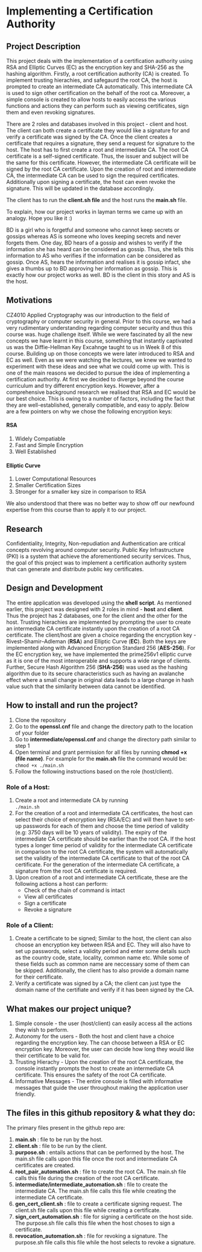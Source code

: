 # Implementing a Certification Authority

## Project Description
This project deals with the implementation of a certification authority using RSA and Elliptic Curves (EC) as the encryption key and SHA-256 as the hashing algorithm. Firstly, a root certification authority (CA) is created. To implement trusting hierachies, and safegaurd the root CA, the host is prompted to create an intermediate CA automatically. This intermediate CA is used to sign other certification on the behalf of the root ca. Moreover, a simple console is created to allow hosts to easily access the various functions and actions they can perform such as viewing certificates, sign them and even revoking signatures. 

There are 2 roles and databases involved in this project - client and host. The client can both create a certificate they would like a signature for and verify a certificate was signed by the CA. Once the client creates a certificate that requires a signature, they send a request for signature to the host. The host has to first create a root and intermediate CA. The root CA certificate is a self-signed certificate. Thus, the issuer and subject will be the same for this certificate. However,  the intermediate CA certificate will be signed by the root CA certificate. Upon the creation of root and intermediate CA, the intermediate CA can be used to sign the required certificates. Additionally upon signing a certificate, the host can even revoke the signature. This will be updated in the database accordingly.  

The client has to run the **client.sh file** and the host runs the **main.sh** file. 

To explain, how our project works in layman terms we came up with an analogy. Hope you like it :) 

BD is a girl who is forgetful and someone who cannot keep secrets or gossips whereas AS is someone who loves keeping secrets and never forgets them. One day, BD hears of a gossip and wishes to verify if the information she has heard can be considered as gossip. Thus, she tells this information to AS who verifies if the information can be considered as gossip. Once AS, hears the information and realises it is gossip infact, she gives a thumbs up to BD approving her information as gossip. This is exactly how our project works as well. BD is the client in this story and AS is the host. 

## Motivations
CZ4010 Applied Cryptography was our introduction to the field of cryptography or computer security in general. Prior to this course, we had a very rudimentary understanding regarding computer security and thus this course was. huge challenge itself. While we were fascinated by all the new concepts we have learnt in this course, something that instantly captivated us was the Diffie-Hellman Key Excahnge taught to us in Week 8 of this course. Building up on those concepts we were later introduced to RSA and EC as well. Even as we were watching the lectures, we knew we wanted to experiment with these ideas and see what we could come up with. This is one of the main reasons we decided to pursue the idea of implementing a certification authority. At first we decided to diverge beyond the course curriculum and try different encryption keys. However, after a comprehensive background research we realised that RSA and EC would be our best choice. This is owing to a number of factors, including the fact that they are well-established, generally compatible, and easy to apply. Below are a few pointers on why we chose the following encryption keys:

#### RSA
1. Widely Compatiable
2. Fast and Simple Encryption
3. Well Established


#### Elliptic Curve
1. Lower Computational Resources
2. Smaller Certification Sizes
3. Stronger for a smaller key size in comparison to RSA

We also understood that there was no better way to show off our newfound expertise from this course than to apply it to our project.

## Research
Confidentiality, Integrity, Non-repudiation and Authentication are critical concepts revolving around computer security. Public Key Infrastructure (PKI) is a system that achieve the aforementioned security services. Thus, the goal of this project was to implement a certification authority system that can generate and distribute public key certificates. 


## Design and Development
The entire application was developed using the **shell** **script**. As mentioned earlier, this project was designed with 2 roles in mind - **host** and **client**. Thus the project has 2 databases, one for the client and the other for the host. Trusting hierachies are implemented by prompting the user to create an intermediate CA certificate instantly upon the creation of a root CA certificate. The client/host are given a choice regarding the encryption key - Rivest–Shamir–Adleman (**RSA**) and Elliptic Curve (**EC**). Both the keys are implemented along with Advanced Encryption Standard 256 (**AES-256**). For the EC encryption key, we have implemented the prime256v1 elliptic curve as it is one of the most interoperable and supports a wide range of clients. Further, Secure Hash Algorithm 256 (**SHA-256**) was used as the hashing algorithm due to its secure characteristics such as having an avalanche effect where a small change in original data leads to a large change in hash value such that the similarity between data cannot be identified. 


## How to install and run the project?
1. Clone the repository
2. Go to the **openssl.cnf** file and change the directory path to the location of your folder <br/>
3. Go to **intermediate/openssl.cnf** and change the directory path similar to step 1
4. Open terminal and grant permission for all files by running **chmod +x (file name)**. For example for the **main.sh** file the command would be: <br/> ``` chmod +x ./main.sh ``` <br />
5. Follow the following instructions based on the role (host/client).


### Role of a Host:
1. Create a root and intermediate CA by running <br/>  ``` ./main.sh  ```
2. For the creation of a root and intermediate CA certificates, the host can select their choice of encryption key (RSA/EC) and will then have to set-up passwords for each of them and choose the time period of validity (e.g: 3750 days will be 10 years of validity). The expiry of the intermediate CA certificate should be earlier than the root CA. If the host types a longer time period of validity for the intermediate CA certificate in comparison to the root CA certificate, the system will automatically set the validity of the intermediate CA certificate to that of the root CA certificate. For the generation of the intermediate CA certificate, a signature from the root CA certificate is required.   
3. Upon creation of a root and intermediate CA certificate, these are the following actions a host can perform:
    - Check of the chain of command is intact
    - View all certificates
    - Sign a certificate
    - Revoke a signature


### Role of a Client:
1. Create a certificate to be signed; Similar to the host, the client can also choose an encryption key between RSA and EC. They will also have to set up passwords, select a validity period and enter some details such as the country code, state, locality, common name etc. While some of these fields such as common name are neccessary some of them can be skipped. Additionally, the client has to also provide a domain name for their certificate. 
2. Verify a certificate was signed by a CA; the client can just type the domain name of the certifiate and verify if it has been signed by the CA. 


## What makes our project unique?
1. Simple console - the user (host/client) can easily access all the actions they wish to perform.
2. Autonomy for the users - Both the host and client have a choice regarding the encryption key. The can choose between a RSA or EC encryption key. Moreover, the user can decide how long they would like their certificate to be valid for.
3. Trusting Hierachy - Upon the creation of the root CA certificate, the console instantly prompts the host to create an intermediate CA certificate. This ensures the safety of the root CA certificate. 
4. Informative Messages - The entire console is filled with informative messages that guide the user throughout making the application user friendly. 


## The files in this github repository & what they do:
The primary files present in the github repo are:
1. **main.sh** : file to be run by the host.
2. **client.sh** : file to be run by the client.
3. **purpose.sh** : entails actions that can be performed by the host. The main.sh file calls upon this file once the root and intermediate CA certificates are created.
4. **root_pair_automation.sh** : file to create the root CA. The main.sh file calls this file during the creation of the root CA certificate.
5. **intermediate/intermediate_automation.sh** : file to create the intermediate CA. The main.sh file calls this file while creating the intermediate CA certificate.
6. **gen_cert_client.sh** : file to create a certificate signing request. The client.sh file calls upon this file while creating a certificate.
7. **sign_cert_automation.sh** : file for signing a certificate on the host side. The purpose.sh file calls this file when the host choses to sign a certificate.
8. **revocation_automation.sh** : file for revoking a signature. The purpose.sh file calls this file while the host selects to revoke a signature. 


